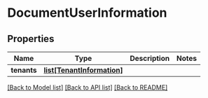 # DocumentUserInformation


## Properties
Name | Type | Description | Notes
------------ | ------------- | ------------- | -------------
**tenants** | [**list[TenantInformation]**](TenantInformation.md) |  | 

[[Back to Model list]](../README.md#documentation-for-models) [[Back to API list]](../README.md#documentation-for-api-endpoints) [[Back to README]](../README.md)


